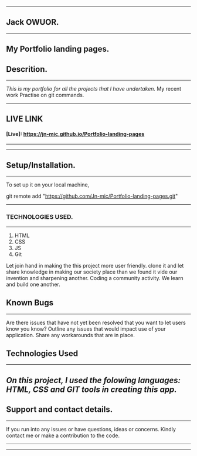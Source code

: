 ___
## Jack OWUOR.
---
My Portfolio landing pages.
---
## Descrition.
---
*This is my portfolio for all the projects that I have undertaken.*
 My recent work Practise on git commands.

---
## LIVE LINK
 #### [Live]: https://jn-mic.github.io/Portfolio-landing-pages
 
___
---
## Setup/Installation.
---
To set up it on your local machine,

git remote add "https://github.com/Jn-mic/Portfolio-landing-pages.git"

---

### TECHNOLOGIES USED.
---
1. HTML
1. CSS
1. JS
1. Git

  Let join hand in making the this project more user friendly. clone it and let share knowledge in making our society place than we found it vide our invention and sharpening another. Coding a community activity. We learn and build one another.
## Known Bugs
---
 Are there issues that have not yet been resolved that you want to let users know you know? Outline any issues that would impact use of your application. Share any workarounds that are in place. 
## Technologies Used
___
*On this project, I used the folowing languages: HTML, CSS and GIT tools in  creating this app.* 
---
## Support and contact details.
___
If you run into any issues or have questions, ideas or concerns. Kindly contact me or make a contribution to the code.
_____
---
